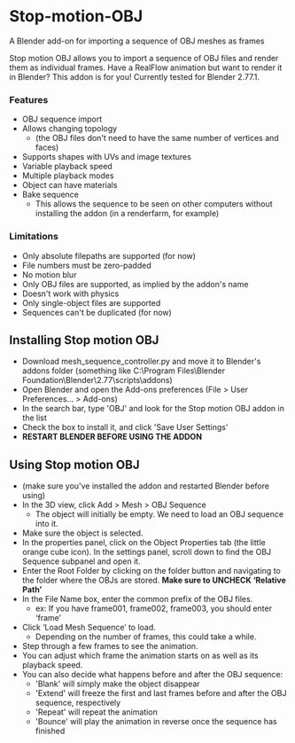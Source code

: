 # Stop-motion-OBJ
A Blender add-on for importing a sequence of OBJ meshes as frames

Stop motion OBJ allows you to import a sequence of OBJ files and render them as individual frames. Have a RealFlow animation but want to render it in Blender? This addon is for you! Currently tested for Blender 2.77.1.

### Features
- OBJ sequence import
- Allows changing topology 
  - (the OBJ files don't need to have the same number of vertices and faces)
- Supports shapes with UVs and image textures
- Variable playback speed
- Multiple playback modes
- Object can have materials
- Bake sequence
  - This allows the sequence to be seen on other computers without installing the addon (in a renderfarm, for example)

### Limitations
- Only absolute filepaths are supported (for now)
- File numbers must be zero-padded
- No motion blur
- Only OBJ files are supported, as implied by the addon's name
- Doesn't work with physics
- Only single-object files are supported
- Sequences can't be duplicated (for now)

## Installing Stop motion OBJ
- Download mesh_sequence_controller.py and move it to Blender's addons folder (something like C:\Program Files\Blender Foundation\Blender\2.77\scripts\addons)
- Open Blender and open the Add-ons preferences (File > User Preferences... > Add-ons)
- In the search bar, type 'OBJ' and look for the Stop motion OBJ addon in the list
- Check the box to install it, and click 'Save User Settings'
- **RESTART BLENDER BEFORE USING THE ADDON**

## Using Stop motion OBJ
- (make sure you've installed the addon and restarted Blender before using)
- In the 3D view, click Add > Mesh > OBJ Sequence
  - The object will initially be empty. We need to load an OBJ sequence into it.
- Make sure the object is selected. 
- In the properties panel, click on the Object Properties tab (the little orange cube icon). In the settings panel, scroll down to find the OBJ Sequence subpanel and open it.
- Enter the Root Folder by clicking on the folder button and navigating to the folder where the OBJs are stored. **Make sure to UNCHECK ‘Relative Path’**
- In the File Name box, enter the common prefix of the OBJ files.
  - ex: If you have frame001, frame002, frame003, you should enter ‘frame’
- Click ‘Load Mesh Sequence’ to load. 
  - Depending on the number of frames, this could take a while.
- Step through a few frames to see the animation.
- You can adjust which frame the animation starts on as well as its playback speed.
- You can also decide what happens before and after the OBJ sequence:
  - 'Blank' will simply make the object disappear
  - 'Extend' will freeze the first and last frames before and after the OBJ sequence, respectively
  - 'Repeat' will repeat the animation
  - 'Bounce' will play the animation in reverse once the sequence has finished